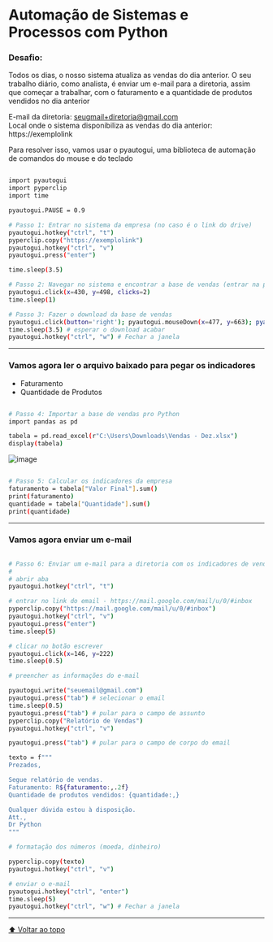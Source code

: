 # Automação de Sistemas e Processos com Python

### Desafio:

Todos os dias, o nosso sistema atualiza as vendas do dia anterior.
O seu trabalho diário, como analista, é enviar um e-mail para a diretoria, assim que começar a trabalhar, com o faturamento e a quantidade de produtos vendidos no dia anterior

E-mail da diretoria: seugmail+diretoria@gmail.com<br>
Local onde o sistema disponibiliza as vendas do dia anterior: https://exemplolink

Para resolver isso, vamos usar o pyautogui, uma biblioteca de automação de comandos do mouse e do teclado

``` bash

import pyautogui
import pyperclip
import time

pyautogui.PAUSE = 0.9

# Passo 1: Entrar no sistema da empresa (no caso é o link do drive)
pyautogui.hotkey("ctrl", "t")
pyperclip.copy("https://exemplolink")
pyautogui.hotkey("ctrl", "v")
pyautogui.press("enter")

time.sleep(3.5)

# Passo 2: Navegar no sistema e encontrar a base de vendas (entrar na pasta exportar)
pyautogui.click(x=430, y=498, clicks=2)
time.sleep(1)

# Passo 3: Fazer o download da base de vendas
pyautogui.click(button='right'); pyautogui.mouseDown(x=477, y=663); pyautogui.click() # clicar no arquivo com o botão direito do mouse e clicar em Download.
time.sleep(3.5) # esperar o download acabar
pyautogui.hotkey("ctrl", "w") # Fechar a janela

```

---

### Vamos agora ler o arquivo baixado para pegar os indicadores

- Faturamento
- Quantidade de Produtos

``` bash

# Passo 4: Importar a base de vendas pro Python
import pandas as pd

tabela = pd.read_excel(r"C:\Users\Downloads\Vendas - Dez.xlsx")
display(tabela)

```
![image](https://user-images.githubusercontent.com/22229127/194772620-a5c5fbdd-8b5e-4e6d-b3bc-79602db397dc.png)

``` bash

# Passo 5: Calcular os indicadores da empresa
faturamento = tabela["Valor Final"].sum()
print(faturamento)
quantidade = tabela["Quantidade"].sum()
print(quantidade)

```

---

### Vamos agora enviar um e-mail

``` bash

# Passo 6: Enviar um e-mail para a diretoria com os indicadores de venda
# 
# abrir aba
pyautogui.hotkey("ctrl", "t")

# entrar no link do email - https://mail.google.com/mail/u/0/#inbox
pyperclip.copy("https://mail.google.com/mail/u/0/#inbox")
pyautogui.hotkey("ctrl", "v")
pyautogui.press("enter")
time.sleep(5)

# clicar no botão escrever
pyautogui.click(x=146, y=222)
time.sleep(0.5)

# preencher as informações do e-mail

pyautogui.write("seuemail@gmail.com")
pyautogui.press("tab") # selecionar o email
time.sleep(0.5)
pyautogui.press("tab") # pular para o campo de assunto
pyperclip.copy("Relatório de Vendas")
pyautogui.hotkey("ctrl", "v")

pyautogui.press("tab") # pular para o campo de corpo do email

texto = f"""
Prezados,

Segue relatório de vendas.
Faturamento: R${faturamento:,.2f}
Quantidade de produtos vendidos: {quantidade:,}

Qualquer dúvida estou à disposição.
Att.,
Dr Python
"""

# formatação dos números (moeda, dinheiro)

pyperclip.copy(texto)
pyautogui.hotkey("ctrl", "v")

# enviar o e-mail
pyautogui.hotkey("ctrl", "enter")
time.sleep(5)
pyautogui.hotkey("ctrl", "w") # Fechar a janela

```

---

[⬆ Voltar ao topo](https://github.com/muriloolegini/Automacao_de_Sistemas)
